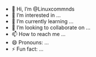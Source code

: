 - 👋 Hi, I’m @Linuxcommnds
- 👀 I’m interested in ...
- 🌱 I’m currently learning ...
- 💞️ I’m looking to collaborate on ...
- 📫 How to reach me ...
- 😄 Pronouns: ...
- ⚡ Fun fact: ...

<!---
Linuxcommnds/Linuxcommnds is a ✨ special ✨ repository because its `README.md` (this file) appears on your GitHub profile.
You can click the Preview link to take a look at your changes.
--->
